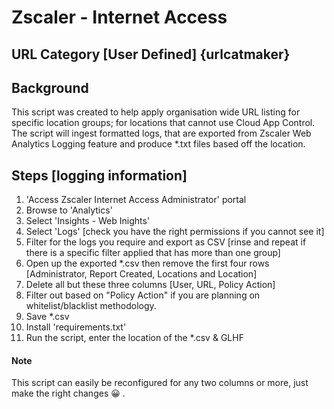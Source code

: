 # Zscaler - Internet Access
## URL Category [User Defined] {urlcatmaker}

## Background
This script was created to help apply organisation wide URL listing for specific location groups; for locations that cannot use Cloud App Control.
The script will ingest formatted logs, that are exported from Zscaler Web Analytics Logging feature and produce *.txt files based off the location.

## Steps [logging information]
1. 'Access Zscaler Internet Access Administrator' portal
2. Browse to 'Analytics'
3. Select 'Insights - Web Inights'
4. Select 'Logs' [check you have the right permissions if you cannot see it]
5. Filter for the logs you require and export as CSV [rinse and repeat if there is a specific filter applied that has more than one group]
6. Open up the exported *.csv then remove the first four rows [Administrator, Report Created, Locations and Location]
7. Delete all but these three columns [User, URL, Policy Action]
8. Filter out based on "Policy Action" if you are planning on whitelist/blacklist methodology.
9. Save *.csv
10. Install 'requirements.txt'
11. Run the script, enter the location of the *.csv & GLHF





#### Note
This script can easily be reconfigured for any two columns or more, just make the right changes 😀 .
